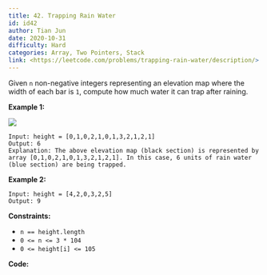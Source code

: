 ```yaml
---
title: 42. Trapping Rain Water
id: id42
author: Tian Jun
date: 2020-10-31
difficulty: Hard
categories: Array, Two Pointers, Stack
link: <https://leetcode.com/problems/trapping-rain-water/description/>
---
```


Given `n` non-negative integers representing an elevation map where the width
of each bar is `1`, compute how much water it can trap after raining.



**Example 1:**

![](https://assets.leetcode.com/uploads/2018/10/22/rainwatertrap.png)
            
	Input: height = [0,1,0,2,1,0,1,3,2,1,2,1]    
	Output: 6    
	Explanation: The above elevation map (black section) is represented by array [0,1,0,2,1,0,1,3,2,1,2,1]. In this case, 6 units of rain water (blue section) are being trapped.    

**Example 2:**
            
	Input: height = [4,2,0,3,2,5]    
	Output: 9    



**Constraints:**

  * `n == height.length`
  * `0 <= n <= 3 * 104`
  * `0 <= height[i] <= 105`


**Code:**
